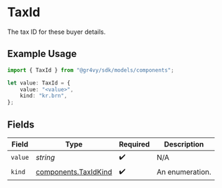 # TaxId

The tax ID for these buyer details.

## Example Usage

```typescript
import { TaxId } from "@gr4vy/sdk/models/components";

let value: TaxId = {
    value: "<value>",
    kind: "kr.brn",
};
```

## Fields

| Field                                                        | Type                                                         | Required                                                     | Description                                                  |
| ------------------------------------------------------------ | ------------------------------------------------------------ | ------------------------------------------------------------ | ------------------------------------------------------------ |
| `value`                                                      | *string*                                                     | :heavy_check_mark:                                           | N/A                                                          |
| `kind`                                                       | [components.TaxIdKind](../../models/components/taxidkind.md) | :heavy_check_mark:                                           | An enumeration.                                              |